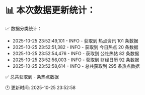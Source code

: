 📊 本次数据更新统计：
==========================

📈 数据分类统计：
- 2025-10-25 23:52:49,101 - INFO - 获取到 热点资讯 101 条数据
- 2025-10-25 23:52:51,382 - INFO - 获取到 今日热点 20 条数据
- 2025-10-25 23:52:54,476 - INFO - 获取到 公社热帖 82 条数据
- 2025-10-25 23:52:56,003 - INFO - 获取到 财经日历 92 条数据
- 2025-10-25 23:52:58,614 - INFO - 总共获取到 295 条热点数据

✅ 总共获取到 - 条热点数据

🕐 更新时间: 2025-10-25 23:52:58
